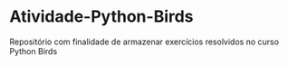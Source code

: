 # Atividade-Python-Birds
Repositório com finalidade de armazenar exercícios resolvidos no curso Python Birds
